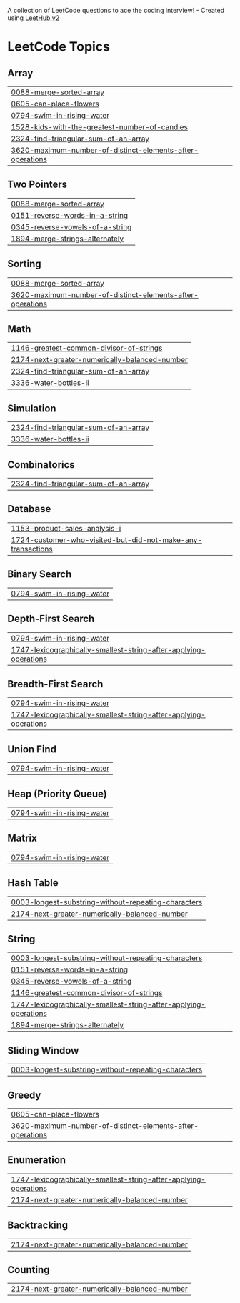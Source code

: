 A collection of LeetCode questions to ace the coding interview! - Created using [LeetHub v2](https://github.com/arunbhardwaj/LeetHub-2.0)
<!---LeetCode Topics Start-->
# LeetCode Topics
## Array
|  |
| ------- |
| [0088-merge-sorted-array](https://github.com/kartikeyjaiswal/LEETCODE/tree/master/0088-merge-sorted-array) |
| [0605-can-place-flowers](https://github.com/kartikeyjaiswal/LEETCODE/tree/master/0605-can-place-flowers) |
| [0794-swim-in-rising-water](https://github.com/kartikeyjaiswal/LEETCODE/tree/master/0794-swim-in-rising-water) |
| [1528-kids-with-the-greatest-number-of-candies](https://github.com/kartikeyjaiswal/LEETCODE/tree/master/1528-kids-with-the-greatest-number-of-candies) |
| [2324-find-triangular-sum-of-an-array](https://github.com/kartikeyjaiswal/LEETCODE/tree/master/2324-find-triangular-sum-of-an-array) |
| [3620-maximum-number-of-distinct-elements-after-operations](https://github.com/kartikeyjaiswal/LEETCODE/tree/master/3620-maximum-number-of-distinct-elements-after-operations) |
## Two Pointers
|  |
| ------- |
| [0088-merge-sorted-array](https://github.com/kartikeyjaiswal/LEETCODE/tree/master/0088-merge-sorted-array) |
| [0151-reverse-words-in-a-string](https://github.com/kartikeyjaiswal/LEETCODE/tree/master/0151-reverse-words-in-a-string) |
| [0345-reverse-vowels-of-a-string](https://github.com/kartikeyjaiswal/LEETCODE/tree/master/0345-reverse-vowels-of-a-string) |
| [1894-merge-strings-alternately](https://github.com/kartikeyjaiswal/LEETCODE/tree/master/1894-merge-strings-alternately) |
## Sorting
|  |
| ------- |
| [0088-merge-sorted-array](https://github.com/kartikeyjaiswal/LEETCODE/tree/master/0088-merge-sorted-array) |
| [3620-maximum-number-of-distinct-elements-after-operations](https://github.com/kartikeyjaiswal/LEETCODE/tree/master/3620-maximum-number-of-distinct-elements-after-operations) |
## Math
|  |
| ------- |
| [1146-greatest-common-divisor-of-strings](https://github.com/kartikeyjaiswal/LEETCODE/tree/master/1146-greatest-common-divisor-of-strings) |
| [2174-next-greater-numerically-balanced-number](https://github.com/kartikeyjaiswal/LEETCODE/tree/master/2174-next-greater-numerically-balanced-number) |
| [2324-find-triangular-sum-of-an-array](https://github.com/kartikeyjaiswal/LEETCODE/tree/master/2324-find-triangular-sum-of-an-array) |
| [3336-water-bottles-ii](https://github.com/kartikeyjaiswal/LEETCODE/tree/master/3336-water-bottles-ii) |
## Simulation
|  |
| ------- |
| [2324-find-triangular-sum-of-an-array](https://github.com/kartikeyjaiswal/LEETCODE/tree/master/2324-find-triangular-sum-of-an-array) |
| [3336-water-bottles-ii](https://github.com/kartikeyjaiswal/LEETCODE/tree/master/3336-water-bottles-ii) |
## Combinatorics
|  |
| ------- |
| [2324-find-triangular-sum-of-an-array](https://github.com/kartikeyjaiswal/LEETCODE/tree/master/2324-find-triangular-sum-of-an-array) |
## Database
|  |
| ------- |
| [1153-product-sales-analysis-i](https://github.com/kartikeyjaiswal/LEETCODE/tree/master/1153-product-sales-analysis-i) |
| [1724-customer-who-visited-but-did-not-make-any-transactions](https://github.com/kartikeyjaiswal/LEETCODE/tree/master/1724-customer-who-visited-but-did-not-make-any-transactions) |
## Binary Search
|  |
| ------- |
| [0794-swim-in-rising-water](https://github.com/kartikeyjaiswal/LEETCODE/tree/master/0794-swim-in-rising-water) |
## Depth-First Search
|  |
| ------- |
| [0794-swim-in-rising-water](https://github.com/kartikeyjaiswal/LEETCODE/tree/master/0794-swim-in-rising-water) |
| [1747-lexicographically-smallest-string-after-applying-operations](https://github.com/kartikeyjaiswal/LEETCODE/tree/master/1747-lexicographically-smallest-string-after-applying-operations) |
## Breadth-First Search
|  |
| ------- |
| [0794-swim-in-rising-water](https://github.com/kartikeyjaiswal/LEETCODE/tree/master/0794-swim-in-rising-water) |
| [1747-lexicographically-smallest-string-after-applying-operations](https://github.com/kartikeyjaiswal/LEETCODE/tree/master/1747-lexicographically-smallest-string-after-applying-operations) |
## Union Find
|  |
| ------- |
| [0794-swim-in-rising-water](https://github.com/kartikeyjaiswal/LEETCODE/tree/master/0794-swim-in-rising-water) |
## Heap (Priority Queue)
|  |
| ------- |
| [0794-swim-in-rising-water](https://github.com/kartikeyjaiswal/LEETCODE/tree/master/0794-swim-in-rising-water) |
## Matrix
|  |
| ------- |
| [0794-swim-in-rising-water](https://github.com/kartikeyjaiswal/LEETCODE/tree/master/0794-swim-in-rising-water) |
## Hash Table
|  |
| ------- |
| [0003-longest-substring-without-repeating-characters](https://github.com/kartikeyjaiswal/LEETCODE/tree/master/0003-longest-substring-without-repeating-characters) |
| [2174-next-greater-numerically-balanced-number](https://github.com/kartikeyjaiswal/LEETCODE/tree/master/2174-next-greater-numerically-balanced-number) |
## String
|  |
| ------- |
| [0003-longest-substring-without-repeating-characters](https://github.com/kartikeyjaiswal/LEETCODE/tree/master/0003-longest-substring-without-repeating-characters) |
| [0151-reverse-words-in-a-string](https://github.com/kartikeyjaiswal/LEETCODE/tree/master/0151-reverse-words-in-a-string) |
| [0345-reverse-vowels-of-a-string](https://github.com/kartikeyjaiswal/LEETCODE/tree/master/0345-reverse-vowels-of-a-string) |
| [1146-greatest-common-divisor-of-strings](https://github.com/kartikeyjaiswal/LEETCODE/tree/master/1146-greatest-common-divisor-of-strings) |
| [1747-lexicographically-smallest-string-after-applying-operations](https://github.com/kartikeyjaiswal/LEETCODE/tree/master/1747-lexicographically-smallest-string-after-applying-operations) |
| [1894-merge-strings-alternately](https://github.com/kartikeyjaiswal/LEETCODE/tree/master/1894-merge-strings-alternately) |
## Sliding Window
|  |
| ------- |
| [0003-longest-substring-without-repeating-characters](https://github.com/kartikeyjaiswal/LEETCODE/tree/master/0003-longest-substring-without-repeating-characters) |
## Greedy
|  |
| ------- |
| [0605-can-place-flowers](https://github.com/kartikeyjaiswal/LEETCODE/tree/master/0605-can-place-flowers) |
| [3620-maximum-number-of-distinct-elements-after-operations](https://github.com/kartikeyjaiswal/LEETCODE/tree/master/3620-maximum-number-of-distinct-elements-after-operations) |
## Enumeration
|  |
| ------- |
| [1747-lexicographically-smallest-string-after-applying-operations](https://github.com/kartikeyjaiswal/LEETCODE/tree/master/1747-lexicographically-smallest-string-after-applying-operations) |
| [2174-next-greater-numerically-balanced-number](https://github.com/kartikeyjaiswal/LEETCODE/tree/master/2174-next-greater-numerically-balanced-number) |
## Backtracking
|  |
| ------- |
| [2174-next-greater-numerically-balanced-number](https://github.com/kartikeyjaiswal/LEETCODE/tree/master/2174-next-greater-numerically-balanced-number) |
## Counting
|  |
| ------- |
| [2174-next-greater-numerically-balanced-number](https://github.com/kartikeyjaiswal/LEETCODE/tree/master/2174-next-greater-numerically-balanced-number) |
<!---LeetCode Topics End-->